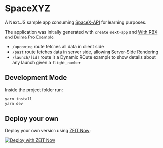 # SpaceXYZ

A Next.JS sample app consuming [SpaceX-API](https://github.com/r-spacex/SpaceX-API) for learning purposes.

The application was initially generated with `create-next-app` and [With RBX and Bulma Pro Example](https://github.com/zeit/next.js/tree/canary/examples/with-rbx-bulma-pro).

- `/upcoming` route fetches all data in client side
- `/past` route fetches data in server side, allowing Server-Side Rendering
- `/launch/[id]` route is a Dynamic ROute example to show details about any launch given a `flight_number`

## Development Mode

Inside the project folder run:

```bash
yarn install
yarn dev
```

## Deploy your own

Deploy your own version using [ZEIT Now](https://zeit.co/now):

[![Deploy with ZEIT Now](https://zeit.co/button)](https://zeit.co/new/project?template=https://github.com/flaviogranero/spacexyz)
